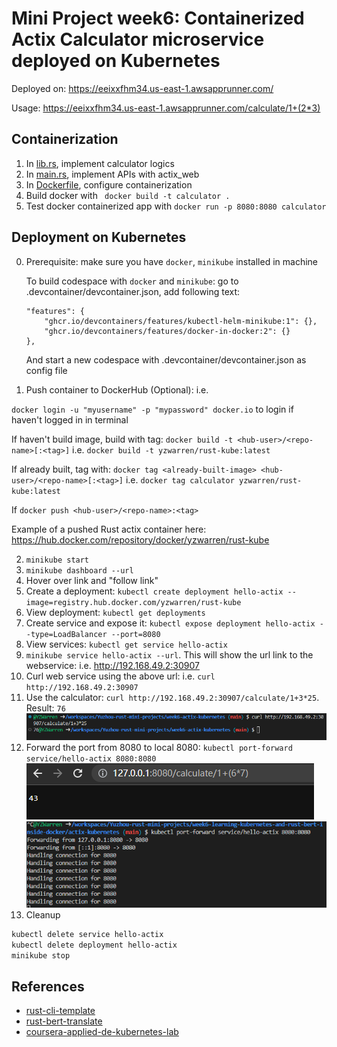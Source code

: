 # Mini Project week6: Containerized Actix Calculator microservice deployed on Kubernetes
Deployed on: https://eeixxfhm34.us-east-1.awsapprunner.com/

Usage: https://eeixxfhm34.us-east-1.awsapprunner.com/calculate/1+(2*3)

## Containerization
1. In [lib.rs](https://github.com/nogibjj/Yuzhou-rust-mini-projects/blob/main/week4-actix/src/lib.rs), implement calculator logics 
2. In [main.rs](https://github.com/nogibjj/Yuzhou-rust-mini-projects/blob/main/week4-actix/src/main.rs), implement APIs with actix_web
3. In [Dockerfile](https://github.com/nogibjj/Yuzhou-rust-mini-projects/blob/main/week4-actix/Dockerfile), configure containerization
4. Build docker with ` docker build -t calculator .`
5. Test docker containerized app with `docker run -p 8080:8080 calculator`

## Deployment on Kubernetes

0. Prerequisite: make sure you have `docker`, `minikube` installed in machine

    To build codespace with `docker` and `minikube`: go to .devcontainer/devcontainer.json, add following text: 

    ``` 
    "features": {
		"ghcr.io/devcontainers/features/kubectl-helm-minikube:1": {},
		"ghcr.io/devcontainers/features/docker-in-docker:2": {}
	},
    ```
    
    And start a new codespace with .devcontainer/devcontainer.json as config file
1.  Push container to DockerHub (Optional): i.e. 

`docker login -u "myusername" -p "mypassword" docker.io` to login if haven't logged in in terminal

If haven't build image, build with tag: `docker build -t <hub-user>/<repo-name>[:<tag>]` i.e. `docker build -t yzwarren/rust-kube:latest`

If already built, tag with: `docker tag <already-built-image> <hub-user>/<repo-name>[:<tag>]` i.e. `docker tag calculator yzwarren/rust-kube:latest`

If `docker push <hub-user>/<repo-name>:<tag>`

Example of a pushed Rust actix container here:  https://hub.docker.com/repository/docker/yzwarren/rust-kube

2. `minikube start`
3. `minikube dashboard --url`
4. Hover over link and "follow link"
5. Create a deployment: `kubectl create deployment hello-actix --image=registry.hub.docker.com/yzwarren/rust-kube`
6. View deployment: `kubectl get deployments`
7. Create service and expose it: `kubectl expose deployment hello-actix --type=LoadBalancer --port=8080`
8. View services:  `kubectl get service hello-actix`
9.  `minikube service hello-actix --url`. This will show the url link to the webservice: i.e. http://192.168.49.2:30907
10. Curl web service using the above url: i.e. `curl http://192.168.49.2:30907`
11.  Use the calculator: `curl http://192.168.49.2:30907/calculate/1+3*25`. Result: `76`
![Proof of minikube success](minikube_success.png)
12.  Forward the port from 8080 to local 8080: `kubectl port-forward service/hello-actix 8080:8080`
![Proof of minikube success in browser](minikube_port_success.png)
![Proof of minikube success in terminal log](minikube_port_terminal_success.png)
13. Cleanup
```bash
kubectl delete service hello-actix
kubectl delete deployment hello-actix
minikube stop
````

## References
* [rust-cli-template](https://github.com/kbknapp/rust-cli-template)
* [rust-bert-translate](https://docs.rs/rust-bert/latest/rust_bert/index.html)
* [coursera-applied-de-kubernetes-lab](https://github.com/nogibjj/coursera-applied-de-kubernetes-lab)
